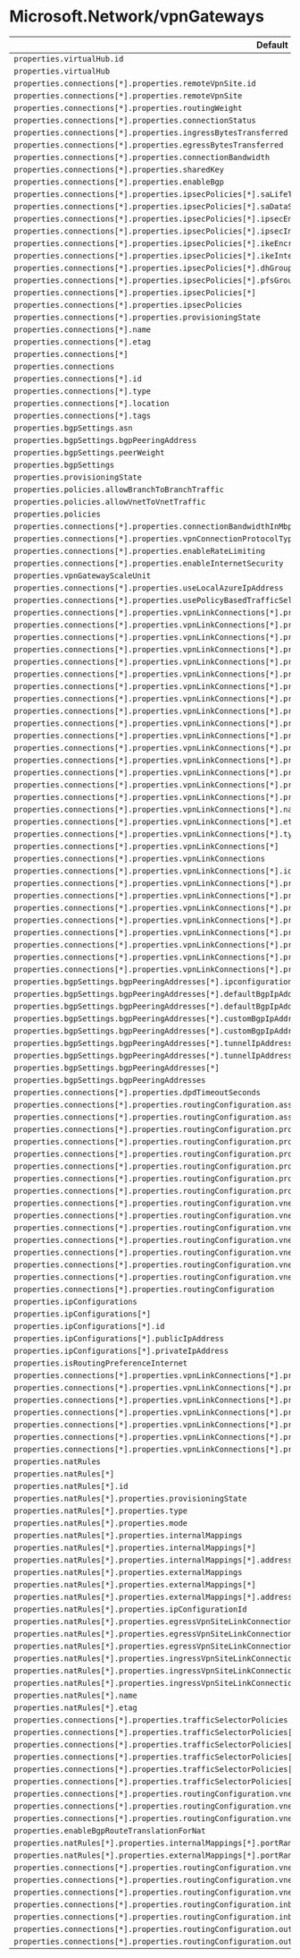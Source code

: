 # Microsoft.Network/vpnGateways

| Default Path | Alias |
|---|---|
| `properties.virtualHub.id` | `Microsoft.Network/vpnGateways/virtualHub.id` |
| `properties.virtualHub` | `Microsoft.Network/vpnGateways/virtualHub` |
| `properties.connections[*].properties.remoteVpnSite.id` | `Microsoft.Network/vpnGateways/connections[*].remoteVpnSite.id` |
| `properties.connections[*].properties.remoteVpnSite` | `Microsoft.Network/vpnGateways/connections[*].remoteVpnSite` |
| `properties.connections[*].properties.routingWeight` | `Microsoft.Network/vpnGateways/connections[*].routingWeight` |
| `properties.connections[*].properties.connectionStatus` | `Microsoft.Network/vpnGateways/connections[*].connectionStatus` |
| `properties.connections[*].properties.ingressBytesTransferred` | `Microsoft.Network/vpnGateways/connections[*].ingressBytesTransferred` |
| `properties.connections[*].properties.egressBytesTransferred` | `Microsoft.Network/vpnGateways/connections[*].egressBytesTransferred` |
| `properties.connections[*].properties.connectionBandwidth` | `Microsoft.Network/vpnGateways/connections[*].connectionBandwidth` |
| `properties.connections[*].properties.sharedKey` | `Microsoft.Network/vpnGateways/connections[*].sharedKey` |
| `properties.connections[*].properties.enableBgp` | `Microsoft.Network/vpnGateways/connections[*].enableBgp` |
| `properties.connections[*].properties.ipsecPolicies[*].saLifeTimeSeconds` | `Microsoft.Network/vpnGateways/connections[*].ipsecPolicies[*].saLifeTimeSeconds` |
| `properties.connections[*].properties.ipsecPolicies[*].saDataSizeKilobytes` | `Microsoft.Network/vpnGateways/connections[*].ipsecPolicies[*].saDataSizeKilobytes` |
| `properties.connections[*].properties.ipsecPolicies[*].ipsecEncryption` | `Microsoft.Network/vpnGateways/connections[*].ipsecPolicies[*].ipsecEncryption` |
| `properties.connections[*].properties.ipsecPolicies[*].ipsecIntegrity` | `Microsoft.Network/vpnGateways/connections[*].ipsecPolicies[*].ipsecIntegrity` |
| `properties.connections[*].properties.ipsecPolicies[*].ikeEncryption` | `Microsoft.Network/vpnGateways/connections[*].ipsecPolicies[*].ikeEncryption` |
| `properties.connections[*].properties.ipsecPolicies[*].ikeIntegrity` | `Microsoft.Network/vpnGateways/connections[*].ipsecPolicies[*].ikeIntegrity` |
| `properties.connections[*].properties.ipsecPolicies[*].dhGroup` | `Microsoft.Network/vpnGateways/connections[*].ipsecPolicies[*].dhGroup` |
| `properties.connections[*].properties.ipsecPolicies[*].pfsGroup` | `Microsoft.Network/vpnGateways/connections[*].ipsecPolicies[*].pfsGroup` |
| `properties.connections[*].properties.ipsecPolicies[*]` | `Microsoft.Network/vpnGateways/connections[*].ipsecPolicies[*]` |
| `properties.connections[*].properties.ipsecPolicies` | `Microsoft.Network/vpnGateways/connections[*].ipsecPolicies` |
| `properties.connections[*].properties.provisioningState` | `Microsoft.Network/vpnGateways/connections[*].provisioningState` |
| `properties.connections[*].name` | `Microsoft.Network/vpnGateways/connections[*].name` |
| `properties.connections[*].etag` | `Microsoft.Network/vpnGateways/connections[*].etag` |
| `properties.connections[*]` | `Microsoft.Network/vpnGateways/connections[*]` |
| `properties.connections` | `Microsoft.Network/vpnGateways/connections` |
| `properties.connections[*].id` | `Microsoft.Network/vpnGateways/connections[*].id` |
| `properties.connections[*].type` | `Microsoft.Network/vpnGateways/connections[*].type` |
| `properties.connections[*].location` | `Microsoft.Network/vpnGateways/connections[*].location` |
| `properties.connections[*].tags` | `Microsoft.Network/vpnGateways/connections[*].tags` |
| `properties.bgpSettings.asn` | `Microsoft.Network/vpnGateways/bgpSettings.asn` |
| `properties.bgpSettings.bgpPeeringAddress` | `Microsoft.Network/vpnGateways/bgpSettings.bgpPeeringAddress` |
| `properties.bgpSettings.peerWeight` | `Microsoft.Network/vpnGateways/bgpSettings.peerWeight` |
| `properties.bgpSettings` | `Microsoft.Network/vpnGateways/bgpSettings` |
| `properties.provisioningState` | `Microsoft.Network/vpnGateways/provisioningState` |
| `properties.policies.allowBranchToBranchTraffic` | `Microsoft.Network/vpnGateways/policies.allowBranchToBranchTraffic` |
| `properties.policies.allowVnetToVnetTraffic` | `Microsoft.Network/vpnGateways/policies.allowVnetToVnetTraffic` |
| `properties.policies` | `Microsoft.Network/vpnGateways/policies` |
| `properties.connections[*].properties.connectionBandwidthInMbps` | `Microsoft.Network/vpnGateways/connections[*].connectionBandwidthInMbps` |
| `properties.connections[*].properties.vpnConnectionProtocolType` | `Microsoft.Network/vpnGateways/connections[*].vpnConnectionProtocolType` |
| `properties.connections[*].properties.enableRateLimiting` | `Microsoft.Network/vpnGateways/connections[*].enableRateLimiting` |
| `properties.connections[*].properties.enableInternetSecurity` | `Microsoft.Network/vpnGateways/connections[*].enableInternetSecurity` |
| `properties.vpnGatewayScaleUnit` | `Microsoft.Network/vpnGateways/vpnGatewayScaleUnit` |
| `properties.connections[*].properties.useLocalAzureIpAddress` | `Microsoft.Network/vpnGateways/connections[*].useLocalAzureIpAddress` |
| `properties.connections[*].properties.usePolicyBasedTrafficSelectors` | `Microsoft.Network/vpnGateways/connections[*].usePolicyBasedTrafficSelectors` |
| `properties.connections[*].properties.vpnLinkConnections[*].properties.vpnSiteLink.id` | `Microsoft.Network/vpnGateways/connections[*].vpnLinkConnections[*].vpnSiteLink.id` |
| `properties.connections[*].properties.vpnLinkConnections[*].properties.vpnSiteLink` | `Microsoft.Network/vpnGateways/connections[*].vpnLinkConnections[*].vpnSiteLink` |
| `properties.connections[*].properties.vpnLinkConnections[*].properties.routingWeight` | `Microsoft.Network/vpnGateways/connections[*].vpnLinkConnections[*].routingWeight` |
| `properties.connections[*].properties.vpnLinkConnections[*].properties.connectionStatus` | `Microsoft.Network/vpnGateways/connections[*].vpnLinkConnections[*].connectionStatus` |
| `properties.connections[*].properties.vpnLinkConnections[*].properties.vpnConnectionProtocolType` | `Microsoft.Network/vpnGateways/connections[*].vpnLinkConnections[*].vpnConnectionProtocolType` |
| `properties.connections[*].properties.vpnLinkConnections[*].properties.ingressBytesTransferred` | `Microsoft.Network/vpnGateways/connections[*].vpnLinkConnections[*].ingressBytesTransferred` |
| `properties.connections[*].properties.vpnLinkConnections[*].properties.egressBytesTransferred` | `Microsoft.Network/vpnGateways/connections[*].vpnLinkConnections[*].egressBytesTransferred` |
| `properties.connections[*].properties.vpnLinkConnections[*].properties.connectionBandwidth` | `Microsoft.Network/vpnGateways/connections[*].vpnLinkConnections[*].connectionBandwidth` |
| `properties.connections[*].properties.vpnLinkConnections[*].properties.sharedKey` | `Microsoft.Network/vpnGateways/connections[*].vpnLinkConnections[*].sharedKey` |
| `properties.connections[*].properties.vpnLinkConnections[*].properties.enableBgp` | `Microsoft.Network/vpnGateways/connections[*].vpnLinkConnections[*].enableBgp` |
| `properties.connections[*].properties.vpnLinkConnections[*].properties.usePolicyBasedTrafficSelectors` | `Microsoft.Network/vpnGateways/connections[*].vpnLinkConnections[*].usePolicyBasedTrafficSelectors` |
| `properties.connections[*].properties.vpnLinkConnections[*].properties.ipsecPolicies[*]` | `Microsoft.Network/vpnGateways/connections[*].vpnLinkConnections[*].ipsecPolicies[*]` |
| `properties.connections[*].properties.vpnLinkConnections[*].properties.ipsecPolicies` | `Microsoft.Network/vpnGateways/connections[*].vpnLinkConnections[*].ipsecPolicies` |
| `properties.connections[*].properties.vpnLinkConnections[*].properties.enableRateLimiting` | `Microsoft.Network/vpnGateways/connections[*].vpnLinkConnections[*].enableRateLimiting` |
| `properties.connections[*].properties.vpnLinkConnections[*].properties.useLocalAzureIpAddress` | `Microsoft.Network/vpnGateways/connections[*].vpnLinkConnections[*].useLocalAzureIpAddress` |
| `properties.connections[*].properties.vpnLinkConnections[*].properties.provisioningState` | `Microsoft.Network/vpnGateways/connections[*].vpnLinkConnections[*].provisioningState` |
| `properties.connections[*].properties.vpnLinkConnections[*].name` | `Microsoft.Network/vpnGateways/connections[*].vpnLinkConnections[*].name` |
| `properties.connections[*].properties.vpnLinkConnections[*].etag` | `Microsoft.Network/vpnGateways/connections[*].vpnLinkConnections[*].etag` |
| `properties.connections[*].properties.vpnLinkConnections[*].type` | `Microsoft.Network/vpnGateways/connections[*].vpnLinkConnections[*].type` |
| `properties.connections[*].properties.vpnLinkConnections[*]` | `Microsoft.Network/vpnGateways/connections[*].vpnLinkConnections[*]` |
| `properties.connections[*].properties.vpnLinkConnections` | `Microsoft.Network/vpnGateways/connections[*].vpnLinkConnections` |
| `properties.connections[*].properties.vpnLinkConnections[*].id` | `Microsoft.Network/vpnGateways/connections[*].vpnLinkConnections[*].id` |
| `properties.connections[*].properties.vpnLinkConnections[*].properties.ipsecPolicies[*].saLifeTimeSeconds` | `Microsoft.Network/vpnGateways/connections[*].vpnLinkConnections[*].ipsecPolicies[*].saLifeTimeSeconds` |
| `properties.connections[*].properties.vpnLinkConnections[*].properties.ipsecPolicies[*].saDataSizeKilobytes` | `Microsoft.Network/vpnGateways/connections[*].vpnLinkConnections[*].ipsecPolicies[*].saDataSizeKilobytes` |
| `properties.connections[*].properties.vpnLinkConnections[*].properties.ipsecPolicies[*].ipsecEncryption` | `Microsoft.Network/vpnGateways/connections[*].vpnLinkConnections[*].ipsecPolicies[*].ipsecEncryption` |
| `properties.connections[*].properties.vpnLinkConnections[*].properties.ipsecPolicies[*].ipsecIntegrity` | `Microsoft.Network/vpnGateways/connections[*].vpnLinkConnections[*].ipsecPolicies[*].ipsecIntegrity` |
| `properties.connections[*].properties.vpnLinkConnections[*].properties.ipsecPolicies[*].ikeEncryption` | `Microsoft.Network/vpnGateways/connections[*].vpnLinkConnections[*].ipsecPolicies[*].ikeEncryption` |
| `properties.connections[*].properties.vpnLinkConnections[*].properties.ipsecPolicies[*].ikeIntegrity` | `Microsoft.Network/vpnGateways/connections[*].vpnLinkConnections[*].ipsecPolicies[*].ikeIntegrity` |
| `properties.connections[*].properties.vpnLinkConnections[*].properties.ipsecPolicies[*].dhGroup` | `Microsoft.Network/vpnGateways/connections[*].vpnLinkConnections[*].ipsecPolicies[*].dhGroup` |
| `properties.connections[*].properties.vpnLinkConnections[*].properties.ipsecPolicies[*].pfsGroup` | `Microsoft.Network/vpnGateways/connections[*].vpnLinkConnections[*].ipsecPolicies[*].pfsGroup` |
| `properties.bgpSettings.bgpPeeringAddresses[*].ipconfigurationId` | `Microsoft.Network/vpnGateways/bgpSettings.bgpPeeringAddresses[*].ipconfigurationId` |
| `properties.bgpSettings.bgpPeeringAddresses[*].defaultBgpIpAddresses[*]` | `Microsoft.Network/vpnGateways/bgpSettings.bgpPeeringAddresses[*].defaultBgpIpAddresses[*]` |
| `properties.bgpSettings.bgpPeeringAddresses[*].defaultBgpIpAddresses` | `Microsoft.Network/vpnGateways/bgpSettings.bgpPeeringAddresses[*].defaultBgpIpAddresses` |
| `properties.bgpSettings.bgpPeeringAddresses[*].customBgpIpAddresses[*]` | `Microsoft.Network/vpnGateways/bgpSettings.bgpPeeringAddresses[*].customBgpIpAddresses[*]` |
| `properties.bgpSettings.bgpPeeringAddresses[*].customBgpIpAddresses` | `Microsoft.Network/vpnGateways/bgpSettings.bgpPeeringAddresses[*].customBgpIpAddresses` |
| `properties.bgpSettings.bgpPeeringAddresses[*].tunnelIpAddresses[*]` | `Microsoft.Network/vpnGateways/bgpSettings.bgpPeeringAddresses[*].tunnelIpAddresses[*]` |
| `properties.bgpSettings.bgpPeeringAddresses[*].tunnelIpAddresses` | `Microsoft.Network/vpnGateways/bgpSettings.bgpPeeringAddresses[*].tunnelIpAddresses` |
| `properties.bgpSettings.bgpPeeringAddresses[*]` | `Microsoft.Network/vpnGateways/bgpSettings.bgpPeeringAddresses[*]` |
| `properties.bgpSettings.bgpPeeringAddresses` | `Microsoft.Network/vpnGateways/bgpSettings.bgpPeeringAddresses` |
| `properties.connections[*].properties.dpdTimeoutSeconds` | `Microsoft.Network/vpnGateways/connections[*].dpdTimeoutSeconds` |
| `properties.connections[*].properties.routingConfiguration.associatedRouteTable.id` | `Microsoft.Network/vpnGateways/connections[*].routingConfiguration.associatedRouteTable.id` |
| `properties.connections[*].properties.routingConfiguration.associatedRouteTable` | `Microsoft.Network/vpnGateways/connections[*].routingConfiguration.associatedRouteTable` |
| `properties.connections[*].properties.routingConfiguration.propagatedRouteTables.labels[*]` | `Microsoft.Network/vpnGateways/connections[*].routingConfiguration.propagatedRouteTables.labels[*]` |
| `properties.connections[*].properties.routingConfiguration.propagatedRouteTables.labels` | `Microsoft.Network/vpnGateways/connections[*].routingConfiguration.propagatedRouteTables.labels` |
| `properties.connections[*].properties.routingConfiguration.propagatedRouteTables.ids[*].id` | `Microsoft.Network/vpnGateways/connections[*].routingConfiguration.propagatedRouteTables.ids[*].id` |
| `properties.connections[*].properties.routingConfiguration.propagatedRouteTables.ids[*]` | `Microsoft.Network/vpnGateways/connections[*].routingConfiguration.propagatedRouteTables.ids[*]` |
| `properties.connections[*].properties.routingConfiguration.propagatedRouteTables.ids` | `Microsoft.Network/vpnGateways/connections[*].routingConfiguration.propagatedRouteTables.ids` |
| `properties.connections[*].properties.routingConfiguration.propagatedRouteTables` | `Microsoft.Network/vpnGateways/connections[*].routingConfiguration.propagatedRouteTables` |
| `properties.connections[*].properties.routingConfiguration.vnetRoutes.staticRoutes[*].name` | `Microsoft.Network/vpnGateways/connections[*].routingConfiguration.vnetRoutes.staticRoutes[*].name` |
| `properties.connections[*].properties.routingConfiguration.vnetRoutes.staticRoutes[*].addressPrefixes[*]` | `Microsoft.Network/vpnGateways/connections[*].routingConfiguration.vnetRoutes.staticRoutes[*].addressPrefixes[*]` |
| `properties.connections[*].properties.routingConfiguration.vnetRoutes.staticRoutes[*].addressPrefixes` | `Microsoft.Network/vpnGateways/connections[*].routingConfiguration.vnetRoutes.staticRoutes[*].addressPrefixes` |
| `properties.connections[*].properties.routingConfiguration.vnetRoutes.staticRoutes[*].nextHopIpAddress` | `Microsoft.Network/vpnGateways/connections[*].routingConfiguration.vnetRoutes.staticRoutes[*].nextHopIpAddress` |
| `properties.connections[*].properties.routingConfiguration.vnetRoutes.staticRoutes[*]` | `Microsoft.Network/vpnGateways/connections[*].routingConfiguration.vnetRoutes.staticRoutes[*]` |
| `properties.connections[*].properties.routingConfiguration.vnetRoutes.staticRoutes` | `Microsoft.Network/vpnGateways/connections[*].routingConfiguration.vnetRoutes.staticRoutes` |
| `properties.connections[*].properties.routingConfiguration.vnetRoutes` | `Microsoft.Network/vpnGateways/connections[*].routingConfiguration.vnetRoutes` |
| `properties.connections[*].properties.routingConfiguration` | `Microsoft.Network/vpnGateways/connections[*].routingConfiguration` |
| `properties.ipConfigurations` | `Microsoft.Network/vpnGateways/ipConfigurations` |
| `properties.ipConfigurations[*]` | `Microsoft.Network/vpnGateways/ipConfigurations[*]` |
| `properties.ipConfigurations[*].id` | `Microsoft.Network/vpnGateways/ipConfigurations[*].id` |
| `properties.ipConfigurations[*].publicIpAddress` | `Microsoft.Network/vpnGateways/ipConfigurations[*].publicIpAddress` |
| `properties.ipConfigurations[*].privateIpAddress` | `Microsoft.Network/vpnGateways/ipConfigurations[*].privateIpAddress` |
| `properties.isRoutingPreferenceInternet` | `Microsoft.Network/vpnGateways/isRoutingPreferenceInternet` |
| `properties.connections[*].properties.vpnLinkConnections[*].properties.vpnLinkConnectionMode` | `Microsoft.Network/vpnGateways/connections[*].vpnLinkConnections[*].vpnLinkConnectionMode` |
| `properties.connections[*].properties.vpnLinkConnections[*].properties.ingressNatRules` | `Microsoft.Network/vpnGateways/connections[*].vpnLinkConnections[*].ingressNatRules` |
| `properties.connections[*].properties.vpnLinkConnections[*].properties.ingressNatRules[*]` | `Microsoft.Network/vpnGateways/connections[*].vpnLinkConnections[*].ingressNatRules[*]` |
| `properties.connections[*].properties.vpnLinkConnections[*].properties.ingressNatRules[*].id` | `Microsoft.Network/vpnGateways/connections[*].vpnLinkConnections[*].ingressNatRules[*].id` |
| `properties.connections[*].properties.vpnLinkConnections[*].properties.egressNatRules` | `Microsoft.Network/vpnGateways/connections[*].vpnLinkConnections[*].egressNatRules` |
| `properties.connections[*].properties.vpnLinkConnections[*].properties.egressNatRules[*]` | `Microsoft.Network/vpnGateways/connections[*].vpnLinkConnections[*].egressNatRules[*]` |
| `properties.connections[*].properties.vpnLinkConnections[*].properties.egressNatRules[*].id` | `Microsoft.Network/vpnGateways/connections[*].vpnLinkConnections[*].egressNatRules[*].id` |
| `properties.natRules` | `Microsoft.Network/vpnGateways/natRules` |
| `properties.natRules[*]` | `Microsoft.Network/vpnGateways/natRules[*]` |
| `properties.natRules[*].id` | `Microsoft.Network/vpnGateways/natRules[*].id` |
| `properties.natRules[*].properties.provisioningState` | `Microsoft.Network/vpnGateways/natRules[*].provisioningState` |
| `properties.natRules[*].properties.type` | `Microsoft.Network/vpnGateways/natRules[*].type` |
| `properties.natRules[*].properties.mode` | `Microsoft.Network/vpnGateways/natRules[*].mode` |
| `properties.natRules[*].properties.internalMappings` | `Microsoft.Network/vpnGateways/natRules[*].internalMappings` |
| `properties.natRules[*].properties.internalMappings[*]` | `Microsoft.Network/vpnGateways/natRules[*].internalMappings[*]` |
| `properties.natRules[*].properties.internalMappings[*].addressSpace` | `Microsoft.Network/vpnGateways/natRules[*].internalMappings[*].addressSpace` |
| `properties.natRules[*].properties.externalMappings` | `Microsoft.Network/vpnGateways/natRules[*].externalMappings` |
| `properties.natRules[*].properties.externalMappings[*]` | `Microsoft.Network/vpnGateways/natRules[*].externalMappings[*]` |
| `properties.natRules[*].properties.externalMappings[*].addressSpace` | `Microsoft.Network/vpnGateways/natRules[*].externalMappings[*].addressSpace` |
| `properties.natRules[*].properties.ipConfigurationId` | `Microsoft.Network/vpnGateways/natRules[*].ipConfigurationId` |
| `properties.natRules[*].properties.egressVpnSiteLinkConnections` | `Microsoft.Network/vpnGateways/natRules[*].egressVpnSiteLinkConnections` |
| `properties.natRules[*].properties.egressVpnSiteLinkConnections[*]` | `Microsoft.Network/vpnGateways/natRules[*].egressVpnSiteLinkConnections[*]` |
| `properties.natRules[*].properties.egressVpnSiteLinkConnections[*].id` | `Microsoft.Network/vpnGateways/natRules[*].egressVpnSiteLinkConnections[*].id` |
| `properties.natRules[*].properties.ingressVpnSiteLinkConnections` | `Microsoft.Network/vpnGateways/natRules[*].ingressVpnSiteLinkConnections` |
| `properties.natRules[*].properties.ingressVpnSiteLinkConnections[*]` | `Microsoft.Network/vpnGateways/natRules[*].ingressVpnSiteLinkConnections[*]` |
| `properties.natRules[*].properties.ingressVpnSiteLinkConnections[*].id` | `Microsoft.Network/vpnGateways/natRules[*].ingressVpnSiteLinkConnections[*].id` |
| `properties.natRules[*].name` | `Microsoft.Network/vpnGateways/natRules[*].name` |
| `properties.natRules[*].etag` | `Microsoft.Network/vpnGateways/natRules[*].etag` |
| `properties.connections[*].properties.trafficSelectorPolicies` | `Microsoft.Network/vpnGateways/connections[*].trafficSelectorPolicies` |
| `properties.connections[*].properties.trafficSelectorPolicies[*]` | `Microsoft.Network/vpnGateways/connections[*].trafficSelectorPolicies[*]` |
| `properties.connections[*].properties.trafficSelectorPolicies[*].localAddressRanges` | `Microsoft.Network/vpnGateways/connections[*].trafficSelectorPolicies[*].localAddressRanges` |
| `properties.connections[*].properties.trafficSelectorPolicies[*].localAddressRanges[*]` | `Microsoft.Network/vpnGateways/connections[*].trafficSelectorPolicies[*].localAddressRanges[*]` |
| `properties.connections[*].properties.trafficSelectorPolicies[*].remoteAddressRanges` | `Microsoft.Network/vpnGateways/connections[*].trafficSelectorPolicies[*].remoteAddressRanges` |
| `properties.connections[*].properties.trafficSelectorPolicies[*].remoteAddressRanges[*]` | `Microsoft.Network/vpnGateways/connections[*].trafficSelectorPolicies[*].remoteAddressRanges[*]` |
| `properties.connections[*].properties.routingConfiguration.vnetRoutes.bgpConnections` | `Microsoft.Network/vpnGateways/connections[*].routingConfiguration.vnetRoutes.bgpConnections` |
| `properties.connections[*].properties.routingConfiguration.vnetRoutes.bgpConnections[*]` | `Microsoft.Network/vpnGateways/connections[*].routingConfiguration.vnetRoutes.bgpConnections[*]` |
| `properties.connections[*].properties.routingConfiguration.vnetRoutes.bgpConnections[*].id` | `Microsoft.Network/vpnGateways/connections[*].routingConfiguration.vnetRoutes.bgpConnections[*].id` |
| `properties.enableBgpRouteTranslationForNat` | `Microsoft.Network/vpnGateways/enableBgpRouteTranslationForNat` |
| `properties.natRules[*].properties.internalMappings[*].portRange` | `Microsoft.Network/vpnGateways/natRules[*].internalMappings[*].portRange` |
| `properties.natRules[*].properties.externalMappings[*].portRange` | `Microsoft.Network/vpnGateways/natRules[*].externalMappings[*].portRange` |
| `properties.connections[*].properties.routingConfiguration.vnetRoutes.staticRoutesConfig` | `Microsoft.Network/vpnGateways/connections[*].routingConfiguration.vnetRoutes.staticRoutesConfig` |
| `properties.connections[*].properties.routingConfiguration.vnetRoutes.staticRoutesConfig.propagateStaticRoutes` | `Microsoft.Network/vpnGateways/connections[*].routingConfiguration.vnetRoutes.staticRoutesConfig.propagateStaticRoutes` |
| `properties.connections[*].properties.routingConfiguration.vnetRoutes.staticRoutesConfig.vnetLocalRouteOverrideCriteria` | `Microsoft.Network/vpnGateways/connections[*].routingConfiguration.vnetRoutes.staticRoutesConfig.vnetLocalRouteOverrideCriteria` |
| `properties.connections[*].properties.routingConfiguration.inboundRouteMap` | `Microsoft.Network/vpnGateways/connections[*].routingConfiguration.inboundRouteMap` |
| `properties.connections[*].properties.routingConfiguration.inboundRouteMap.id` | `Microsoft.Network/vpnGateways/connections[*].routingConfiguration.inboundRouteMap.id` |
| `properties.connections[*].properties.routingConfiguration.outboundRouteMap` | `Microsoft.Network/vpnGateways/connections[*].routingConfiguration.outboundRouteMap` |
| `properties.connections[*].properties.routingConfiguration.outboundRouteMap.id` | `Microsoft.Network/vpnGateways/connections[*].routingConfiguration.outboundRouteMap.id` |

